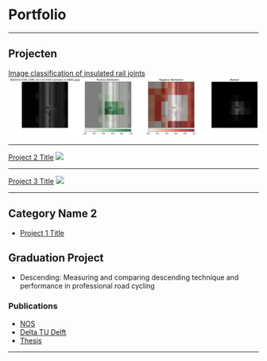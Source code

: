 # Portfolio

---

## Projecten


[Image classification of insulated rail joints](/projects/ESlassen.md)
<img src="images/gradcam.jpeg?raw=true"/>

---
[Project 2 Title](/pdf/sample_presentation.pdf)
<img src="images/dummy_thumbnail.jpg?raw=true"/>

---
[Project 3 Title](http://example.com/)
<img src="images/dummy_thumbnail.jpg?raw=true"/>

---

## Category Name 2

- [Project 1 Title](http://example.com/)

## Graduation Project
- Descending: Measuring and comparing descending technique and performance in professional road cycling

### Publications
- [NOS](https://nos.nl/op3/artikel/2071886-kort-door-de-bocht-deze-fiets-helpt-wielrenners-met-dalen)
- [Delta TU Delft](https://www.delta.tudelft.nl/article/gaining-time-corners)
- [Thesis](https://repository.tudelft.nl/islandora/object/uuid%3A437a6090-1e62-44fd-8426-9024efc4bd05)


---




